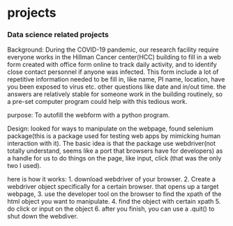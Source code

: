 # projects
### Data science related projects

Background: During the COVID-19 pandemic, our research facility require everyone works in the Hillman Cancer center(HCC) building to fill in a web form created with office form online to track daily activity, and to identify close contact personnel if anyone was infected.
 This form include a lot of repetitive information needed to be fill in, like name, PI name, location, have you been exposed to virus etc. other questions  like date and in/out time. the answers are relatively stable for someone work in the building routinely, so a pre-set computer program could help with this tedious work.

purpose: To autofill the webform with a python program. 

Design: looked for ways to manipulate on the webpage,  found selenium package(this is a package used for testing web apps by mimicking human interaction with it). The basic idea is that the package use webdriver(not totally understand, seems like a port that browsers have for developers) as a handle for us to do things on the page, like input, click (that was the only two I used). 


here is how it works:
	1. download webdriver of your browser.
	2. Create a webdriver object specifically for a certain browser.
 that opens up a target webpage, 
	3. use the developer tool on the browser to find the xpath of the html object you want to manipulate.
	4. find the object with certain xpath 
	5. do click or input on the object
	6. after you finish, you can use a .quit() to shut down the webdiver.
